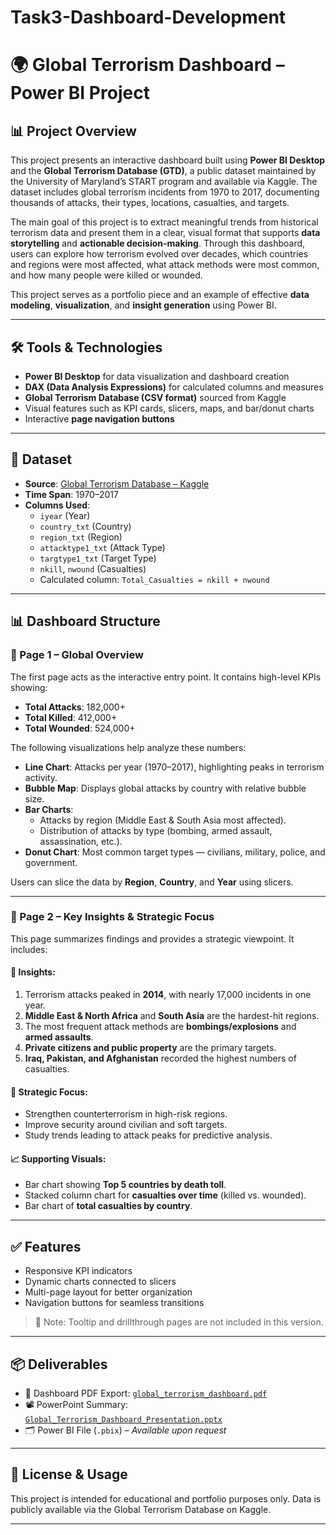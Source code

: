 # Task3-Dashboard-Development

# 🌍 Global Terrorism Dashboard – Power BI Project

## 📊 Project Overview

This project presents an interactive dashboard built using **Power BI Desktop** and the **Global Terrorism Database (GTD)**, a public dataset maintained by the University of Maryland’s START program and available via Kaggle. The dataset includes global terrorism incidents from 1970 to 2017, documenting thousands of attacks, their types, locations, casualties, and targets.

The main goal of this project is to extract meaningful trends from historical terrorism data and present them in a clear, visual format that supports **data storytelling** and **actionable decision-making**. Through this dashboard, users can explore how terrorism evolved over decades, which countries and regions were most affected, what attack methods were most common, and how many people were killed or wounded.

This project serves as a portfolio piece and an example of effective **data modeling**, **visualization**, and **insight generation** using Power BI.

---

## 🛠️ Tools & Technologies

- **Power BI Desktop** for data visualization and dashboard creation
- **DAX (Data Analysis Expressions)** for calculated columns and measures
- **Global Terrorism Database (CSV format)** sourced from Kaggle
- Visual features such as KPI cards, slicers, maps, and bar/donut charts
- Interactive **page navigation buttons**

---

## 📁 Dataset

- **Source**: [Global Terrorism Database – Kaggle](https://www.kaggle.com/datasets/START-UMD/gtd)
- **Time Span**: 1970–2017
- **Columns Used**:
  - `iyear` (Year)
  - `country_txt` (Country)
  - `region_txt` (Region)
  - `attacktype1_txt` (Attack Type)
  - `targtype1_txt` (Target Type)
  - `nkill`, `nwound` (Casualties)
  - Calculated column: `Total_Casualties = nkill + nwound`

---

## 📊 Dashboard Structure

### 🔹 Page 1 – Global Overview

The first page acts as the interactive entry point. It contains high-level KPIs showing:
- **Total Attacks**: 182,000+
- **Total Killed**: 412,000+
- **Total Wounded**: 524,000+

The following visualizations help analyze these numbers:
- **Line Chart**: Attacks per year (1970–2017), highlighting peaks in terrorism activity.
- **Bubble Map**: Displays global attacks by country with relative bubble size.
- **Bar Charts**: 
  - Attacks by region (Middle East & South Asia most affected).
  - Distribution of attacks by type (bombing, armed assault, assassination, etc.).
- **Donut Chart**: Most common target types — civilians, military, police, and government.

Users can slice the data by **Region**, **Country**, and **Year** using slicers.

---

### 🔹 Page 2 – Key Insights & Strategic Focus

This page summarizes findings and provides a strategic viewpoint. It includes:

#### 📌 Insights:
1. Terrorism attacks peaked in **2014**, with nearly 17,000 incidents in one year.
2. **Middle East & North Africa** and **South Asia** are the hardest-hit regions.
3. The most frequent attack methods are **bombings/explosions** and **armed assaults**.
4. **Private citizens and public property** are the primary targets.
5. **Iraq, Pakistan, and Afghanistan** recorded the highest numbers of casualties.

#### 🎯 Strategic Focus:
- Strengthen counterterrorism in high-risk regions.
- Improve security around civilian and soft targets.
- Study trends leading to attack peaks for predictive analysis.

#### 📈 Supporting Visuals:
- Bar chart showing **Top 5 countries by death toll**.
- Stacked column chart for **casualties over time** (killed vs. wounded).
- Bar chart of **total casualties by country**.

---

## ✅ Features

- Responsive KPI indicators
- Dynamic charts connected to slicers
- Multi-page layout for better organization
- Navigation buttons for seamless transitions

> 📝 Note: Tooltip and drillthrough pages are not included in this version.

---

## 📦 Deliverables

- 📄 Dashboard PDF Export: [`global_terrorism_dashboard.pdf`](./global_terrorism_dashboard.pdf)
- 📽️ PowerPoint Summary: [`Global_Terrorism_Dashboard_Presentation.pptx`](./Global_Terrorism_Dashboard_Presentation.pptx)
- 🗂️ Power BI File (`.pbix`) – *Available upon request*

---

## 📌 License & Usage

This project is intended for educational and portfolio purposes only. Data is publicly available via the Global Terrorism Database on Kaggle.

---

